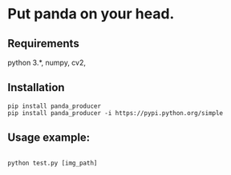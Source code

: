 # Put panda on your head.

## Requirements

python 3.*, numpy, cv2, 
## Installation

```
pip install panda_producer
pip install panda_producer -i https://pypi.python.org/simple
```

## Usage example:

```

python test.py [img_path]
```



